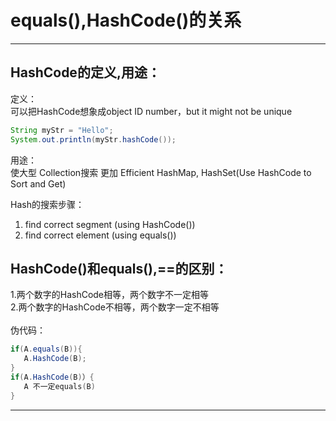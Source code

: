 # equals(),HashCode()的关系
---

## HashCode的定义,用途：
定义：<br>
可以把HashCode想象成object ID number，but it might not be unique<br>
```java
String myStr = "Hello";
System.out.println(myStr.hashCode());
```

用途：<br>
使大型 Collection搜索 更加 Efficient
HashMap, HashSet(Use HashCode to Sort and Get)

Hash的搜索步骤：
1. find correct segment (using HashCode())
2. find correct element (using equals())

## HashCode()和equals(),==的区别：
1.两个数字的HashCode相等，两个数字不一定相等\
2.两个数字的HashCode不相等，两个数字一定不相等\
<br>
伪代码：
```java
if(A.equals(B)){
   A.HashCode(B);
}
if(A.HashCode(B)）{
   A 不一定equals(B)
}
```
---
